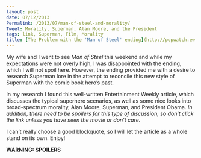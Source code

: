 ```yaml
---
layout: post
date: 07/12/2013
Permalink: /2013/07/man-of-steel-and-morality/
Tweet: Morality, Superman, Alan Moore, and the President
tags: link, Superman, Film, Morality
title: [The Problem with the 'Man of Steel' ending](http://popwatch.ew.com/2013/06/15/man-of-steel-superman-zod-death/)
---
```


<p>My wife and I went to see <em>Man of Steel</em> this weekend and while my expectations were not overly high, I was disappointed with the ending, which I will not spoil here. However, the ending provided me with a desire to research Superman lore in the attempt to reconcile this new style of Superman with the comic book hero&#8217;s past.</p>

<p>In my research I found this well-written Entertainment Weekly article, which discusses the typical superhero scenarios, as well as some nice looks into broad-spectrum morality, Alan Moore, Superman, and President Obama. <em>In addition, there need to be spoilers for this type of discussion, so don&#8217;t click the link unless you have seen the movie or don&#8217;t care.</em></p>

<p>I can&#8217;t really choose a good blockquote, so I will let the article as a whole stand on its own. Enjoy!</p>

<p><strong>WARNING: SPOILERS</strong></p>